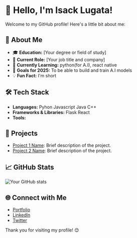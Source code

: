 # 👋 Hello, I'm Isack Lugata!

Welcome to my GitHub profile! Here's a little bit about me:

## 🚀 About Me
- 🎓 **Education:** [Your degree or field of study]
- 💼 **Current Role:** [Your job title and company]
- 🌱 **Currently Learning:** python(for A.I), react native
- 🎯 **Goals for 2025:**  To be able to build and train A.I models
- 💡 **Fun Fact:** I'm short

## 🛠️ Tech Stack
- **Languages:** Pyhon Javascript Java C++
- **Frameworks & Libraries:** Flask React 
- **Tools:** 

## 🌟 Projects
- [Project 1 Name](link): Brief description of the project.
- [Project 2 Name](link): Brief description of the project.

## 📈 GitHub Stats
![Your GitHub stats](https://github-readme-stats.vercel.app/api?username=<Ghostwire619>&show_icons=true&theme=radical)

## 🌐 Connect with Me
- [Portfolio](link)
- [LinkedIn](link)
- [Twitter](link)

Thank you for visiting my profile! 😊


